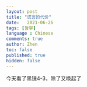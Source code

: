 ```yaml
---
layout: post
title: "谎言的代价"
date:   2021-06-26
tags: [哲学]
language : Chinese
comments: true
author: Zhen
toc: false
published: true
hidden: false
---
```

今天看了黑镜4-3，除了又唤起了
<!--stackedit_data:
eyJoaXN0b3J5IjpbODU1Njk2OTkzLDE1MzY2NjI4ODVdfQ==
-->